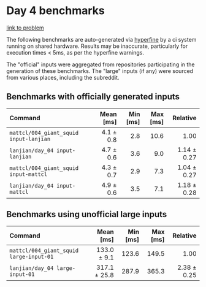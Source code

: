 # Day 4 benchmarks

[link to problem](http://adventofcode.com/2021/day/4)

The following benchmarks are auto-generated via [hyperfine](https://github.com/sharkdp/hyperfine) by a ci system running on shared hardware. Results may be inaccurate, particularly for execution times < 5ms, as per the hyperfine warnings.

The "official" inputs were aggregated from repositories participating in the generation of these benchmarks. The "large" inputs (if any) were sourced from various places, including the subreddit.

## Benchmarks with officially generated inputs
| Command | Mean [ms] | Min [ms] | Max [ms] | Relative |
|:---|---:|---:|---:|---:|
| `mattcl/004_giant_squid input-lanjian` | 4.1 ± 0.8 | 2.8 | 10.6 | 1.00 |
| `lanjian/day_04 input-lanjian` | 4.7 ± 0.6 | 3.6 | 9.0 | 1.14 ± 0.27 |
| `mattcl/004_giant_squid input-mattcl` | 4.3 ± 0.7 | 2.9 | 7.3 | 1.04 ± 0.27 |
| `lanjian/day_04 input-mattcl` | 4.9 ± 0.6 | 3.5 | 7.1 | 1.18 ± 0.28 |
## Benchmarks using unofficial large inputs
| Command | Mean [ms] | Min [ms] | Max [ms] | Relative |
|:---|---:|---:|---:|---:|
| `mattcl/004_giant_squid large-input-01` | 133.0 ± 9.1 | 123.6 | 149.5 | 1.00 |
| `lanjian/day_04 large-input-01` | 317.1 ± 25.8 | 287.9 | 365.3 | 2.38 ± 0.25 |
